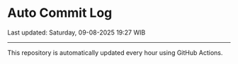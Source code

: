 # Auto Commit Log

Last updated: Saturday, 09-08-2025 19:27 WIB

---

This repository is automatically updated every hour using GitHub Actions.

